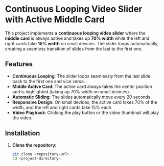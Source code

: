 # Continuous Looping Video Slider with Active Middle Card

This project implements a **continuous looping video slider** where the **middle card** is always active and takes up **70% width** while the left and right cards take **15% width** on small devices. The slider loops automatically, creating a seamless transition of slides from the last to the first one.

## Features

- **Continuous Looping**: The slider loops seamlessly from the last slide back to the first one and vice versa.
- **Middle Active Card**: The active card always takes the center position and is highlighted (taking up 70% width on small devices).
- **Automatic Sliding**: The slides automatically move every 20 seconds.
- **Responsive Design**: On small devices, the active card takes 70% of the width, and the left and right cards take 15% each.
- **Video Playback**: Clicking the play button or the video thumbnail will play the video.

## Installation

1. **Clone the repository:**

   ```bash
   git clone <repository-url>
   cd <project-directory>
